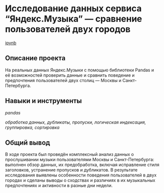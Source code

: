 # Исследование данных сервиса “Яндекс.Музыка” — сравнение пользователей двух городов

[ipynb](p1_portfolio.ipynb)

## Описание проекта

На реальных данных Яндекс.Музыки c помощью библиотеки Pandas и её возможностей проверить данные и сравнить поведение и предпочтения пользователей двух столиц — Москвы и Санкт-Петербурга.

## Навыки и инструменты
*pandas*

*обработка данных, дубликаты, пропуски, логическая индексация, группировка, сортировка*

## Общий вывод

В ходе проекта был проведён комплексный анализ данных о прослушивании музыки пользователями Москвы и Санкт-Петербурга: выполнен обзор данных, их предобработка, включая исправление стиля заголовков, устранение пропусков и дубликатов. В результате исследования выявлены особенности поведения пользователей в двух городах и сделаны выводы о сходствах и различиях в их музыкальных предпочтениях и активности в разные дни недели.
